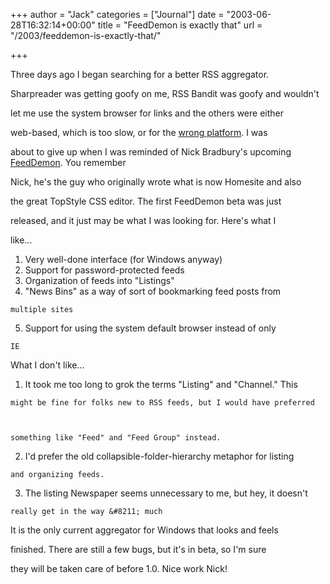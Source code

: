 +++
author = "Jack"
categories = ["Journal"]
date = "2003-06-28T16:32:14+00:00"
title = "FeedDemon is exactly that"
url = "/2003/feeddemon-is-exactly-that/"

+++

Three days ago I began searching for a better RSS aggregator.
  

  
Sharpreader was getting goofy on me, RSS Bandit was goofy and wouldn't
  

  
let me use the system browser for links and the others were either
  

  
web-based, which is too slow, or for the [wrong platform][1]. I was
  

  
about to give up when I was reminded of Nick Bradbury's upcoming [FeedDemon][2]. You remember
  

  
Nick, he's the guy who originally wrote what is now Homesite and also
  

  
the great TopStyle CSS editor. The first FeedDemon beta was just
  

  
released, and it just may be what I was looking for. Here's what I
  

  
like&#8230;
  


  1. Very well-done interface (for Windows anyway)
  2. Support for password-protected feeds
  3. Organization of feeds into "Listings"
  4. "News Bins" as a way of sort of bookmarking feed posts from
  
    
  
    multiple sites
  5. Support for using the system default browser instead of only
  
    
  
    IE

What I don't like&#8230;
  


  1. It took me too long to grok the terms "Listing" and "Channel." This
  
    
  
    might be fine for folks new to RSS feeds, but I would have preferred
  
    
  
    something like "Feed" and "Feed Group" instead.
  2. I'd prefer the old collapsible-folder-hierarchy metaphor for listing
  
    
  
    and organizing feeds.
  3. The listing Newspaper seems unnecessary to me, but hey, it doesn't
  
    
  
    really get in the way &#8211; much

It is the only current aggregator for Windows that looks and feels
  

  
finished. There are still a few bugs, but it's in beta, so I'm sure
  

  
they will be taken care of before 1.0. Nice work Nick!

 [1]: //ranchero.com/netnewswire/"
 [2]: //www.bradsoft.com/feeddemon/"